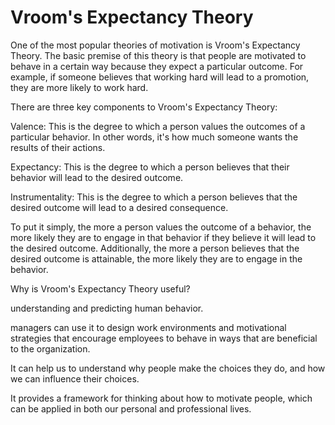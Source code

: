 # Vroom's Expectancy Theory



One of the most popular theories of motivation is Vroom's Expectancy Theory. The basic premise of this theory is that people are motivated to behave in a certain way because they expect a particular outcome. For example, if someone believes that working hard will lead to a promotion, they are more likely to work hard.

There are three key components to Vroom's Expectancy Theory:

Valence: This is the degree to which a person values the outcomes of a particular behavior. In other words, it's how much someone wants the results of their actions.

Expectancy: This is the degree to which a person believes that their behavior will lead to the desired outcome.

Instrumentality: This is the degree to which a person believes that the desired outcome will lead to a desired consequence.

To put it simply, the more a person values the outcome of a behavior, the more likely they are to engage in that behavior if they believe it will lead to the desired outcome. Additionally, the more a person believes that the desired outcome is attainable, the more likely they are to engage in the behavior.

Why is Vroom's Expectancy Theory useful?

 understanding and predicting human behavior.

managers can use it to design work environments and motivational strategies that encourage employees to behave in ways that are beneficial to the organization.

It can help us to understand why people make the choices they do, and how we can influence their choices.

It provides a framework for thinking about how to motivate people, which can be applied in both our personal and professional lives.